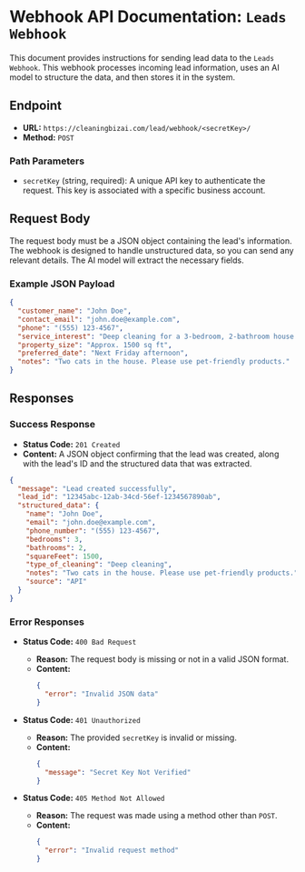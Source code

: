 # Webhook API Documentation: `Leads Webhook`

This document provides instructions for sending lead data to the `Leads Webhook`. This webhook processes incoming lead information, uses an AI model to structure the data, and then stores it in the system.

## Endpoint

*   **URL:** `https://cleaningbizai.com/lead/webhook/<secretKey>/`
*   **Method:** `POST`

### Path Parameters

*   `secretKey` (string, required): A unique API key to authenticate the request. This key is associated with a specific business account.

## Request Body

The request body must be a JSON object containing the lead's information. The webhook is designed to handle unstructured data, so you can send any relevant details. The AI model will extract the necessary fields.

### Example JSON Payload

```json
{
  "customer_name": "John Doe",
  "contact_email": "john.doe@example.com",
  "phone": "(555) 123-4567",
  "service_interest": "Deep cleaning for a 3-bedroom, 2-bathroom house.",
  "property_size": "Approx. 1500 sq ft",
  "preferred_date": "Next Friday afternoon",
  "notes": "Two cats in the house. Please use pet-friendly products."
}
```

## Responses

### Success Response

*   **Status Code:** `201 Created`
*   **Content:** A JSON object confirming that the lead was created, along with the lead's ID and the structured data that was extracted.

```json
{
  "message": "Lead created successfully",
  "lead_id": "12345abc-12ab-34cd-56ef-1234567890ab",
  "structured_data": {
    "name": "John Doe",
    "email": "john.doe@example.com",
    "phone_number": "(555) 123-4567",
    "bedrooms": 3,
    "bathrooms": 2,
    "squareFeet": 1500,
    "type_of_cleaning": "Deep cleaning",
    "notes": "Two cats in the house. Please use pet-friendly products.",
    "source": "API"
  }
}
```

### Error Responses

*   **Status Code:** `400 Bad Request`
    *   **Reason:** The request body is missing or not in a valid JSON format.
    *   **Content:**
        ```json
        {
          "error": "Invalid JSON data"
        }
        ```

*   **Status Code:** `401 Unauthorized`
    *   **Reason:** The provided `secretKey` is invalid or missing.
    *   **Content:**
        ```json
        {
          "message": "Secret Key Not Verified"
        }
        ```

*   **Status Code:** `405 Method Not Allowed`
    *   **Reason:** The request was made using a method other than `POST`.
    *   **Content:**
        ```json
        {
          "error": "Invalid request method"
        }
        ```
